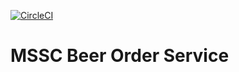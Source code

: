 [![CircleCI](https://circleci.com/gh/Damson99/mssc-beer-order-service.svg?style=svg)](https://circleci.com/gh/Damson99/mssc-beer-order-service)

# MSSC Beer Order Service